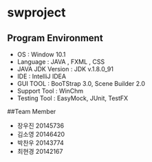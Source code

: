 # swproject
## Program Environment
* OS : Window 10.1
* Language : JAVA , FXML , CSS
* JAVA JDK Version : JDK v.1.8.0_91
* IDE : IntelliJ IDEA
* GUI TOOL : BooTStrap 3.0, Scene Builder 2.0
* Support Tool : WinChm
* Testing Tool : EasyMock, JUnit, TestFX
            


##Team Member 
* 장우진 20145736
* 김소영 20146420
* 박찬우 20143774
* 최현경 20142167 
